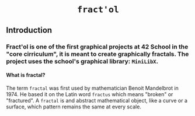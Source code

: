 # <p align="center">**`fract'ol`**</p>

## Introduction
### Fract'ol is one of the first graphical projects at 42 School in the "core cirriculum", it is meant to create graphically fractals. The project uses the school's graphical library: `MiniLibX`. 
#### What is fractal?
The term `fractal` was first used by mathematician Benoit Mandelbrot in 1974. He based it on the Latin word `fractus` which means "broken" or "fractured". A `fractal` is and abstract mathematical object, like a curve or a surface, which pattern remains the same at every scale.



